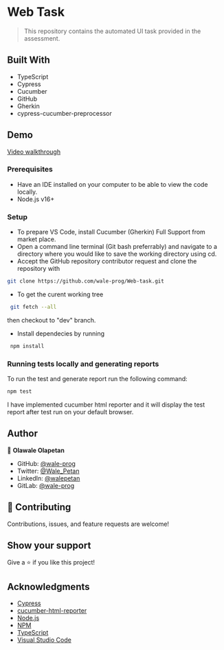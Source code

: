 # Web Task

> This repository contains the automated UI task provided in the assessment.


## Built With

- TypeScript
- Cypress
- Cucumber
- GitHub
- Gherkin
- cypress-cucumber-preprocessor

## Demo
[Video walkthrough](https://www.loom.com/share/a271c668f8b6490da33ad126d0a503bf?sid=81557151-e864-4cf1-9893-b1fe1574e02a)

### Prerequisites

- Have an IDE installed on your computer to be able to view the code locally.
- Node.js v16+

### Setup
- To prepare VS Code, install Cucumber (Gherkin) Full Support from market place.
- Open a command line terminal (Git bash preferrably) and navigate to a directory where you would like to save the working directory using cd.
- Accept the GitHub repository contributor request and clone the repository with
```bash
git clone https://github.com/wale-prog/Web-task.git
```
- To get the curent working tree
```bash
 git fetch --all
 ```
  then checkout to "dev" branch.
- Install dependecies by running
```bash
 npm install
 ```
### Running tests locally and generating reports 
To run the test and generate report run the following command:
```bash
npm test
```
I have implemented cucumber html reporter and it will display the test report after test run on your default browser.


## Author

👤 **Olawale Olapetan**

- GitHub: [@wale-prog](https://github.com/wale-prog)
- Twitter: [@Wale_Petan](https://twitter.com/wale_Petan)
- LinkedIn: [@walepetan](https://www.linkedin.com/in/walepetan/)
- GitLab: [@wale-prog](https://gitlab.com/wale-prog)

## 🤝 Contributing

Contributions, issues, and feature requests are welcome!

## Show your support

Give a ⭐️ if you like this project!

## Acknowledgments

- [Cypress](https://playwright.dev/)
- [cucumber-html-reporter](https://www.npmjs.com/package/cucumber-html-reporter)
- [Node.js](https://nodejs.org/)
- [NPM](https://www.npmjs.com/)
- [TypeScript](https://www.typescriptlang.org/)
- [Visual Studio Code](https://code.visualstudio.com/)

